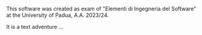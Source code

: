 This software was created as exam of "Elementi di Ingegneria del Software" at the University of Padua, A.A. 2023/24.

It is a text adventure ...
